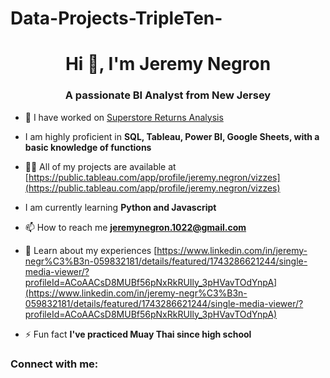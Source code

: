 # Data-Projects-TripleTen-
<h1 align="center">Hi 👋, I'm Jeremy Negron</h1>
<h3 align="center">A passionate BI Analyst from New Jersey</h3>

- 🔭 I have worked on [Superstore Returns Analysis](https://www.loom.com/share/bc6cfb72236b4022b2dc99fcde20f986?sid=9a6f2720-3191-42e9-b065-dc715bed572d)

- I am highly proficient in **SQL, Tableau, Power BI, Google Sheets, with a basic knowledge of functions**

- 👨‍💻 All of my projects are available at [https://public.tableau.com/app/profile/jeremy.negron/vizzes](https://public.tableau.com/app/profile/jeremy.negron/vizzes)

- I am currently learning **Python and Javascript**

- 📫 How to reach me **jeremynegron.1022@gmail.com**

- 📄 Learn about my experiences [https://www.linkedin.com/in/jeremy-negr%C3%B3n-059832181/details/featured/1743286621244/single-media-viewer/?profileId=ACoAACsD8MUBf56pNxRkRUIly_3pHVavTOdYnpA](https://www.linkedin.com/in/jeremy-negr%C3%B3n-059832181/details/featured/1743286621244/single-media-viewer/?profileId=ACoAACsD8MUBf56pNxRkRUIly_3pHVavTOdYnpA)

- ⚡ Fun fact **I've practiced Muay Thai since high school**

<h3 align="left">Connect with me:</h3>
<p align="left">
</p>

